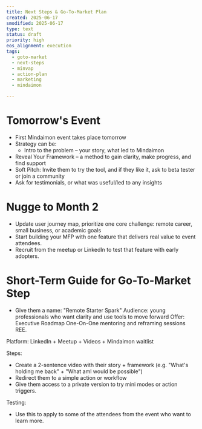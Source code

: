 ```yaml
---
title: Next Steps & Go-To-Market Plan
created: 2025-06-17
smodified: 2025-06-17
type: text
status: draft
priority: high
eos_alignment: execution
tags:
  - goto-market
  - next-steps
  - minvap
  - action-plan
  - marketing
  - mindaimon

---
```



# Tomorrow's Event

- First Mindaimon event takes place tomorrow
- Strategy can be:
  - Intro to the problem – your story, what led to Mindaimon
- Reveal Your Framework – a method to gain clarity, make progress, and find support
- Soft Pitch: Invite them to try the tool, and if they like it, ask to beta tester or join a community
- Ask for testimonials, or what was useful/led to any insights


# Nugge to Month 2

- Update user journey map, prioritize one core challenge: remote career, small business, or academic goals
- Start building your MFP with one feature that delivers real value to event attendees.
- Recruit from the meetup or LinkedIn to test that feature with early adopters.


# Short-Term Guide for Go-To-Market Step

- Give them a name: "Remote Starter Spark"
Audience: young professionals who want clarity and use tools to move forward
Offer: Executive Roadmap One-On-One mentoring and reframing sessions REE.

Platform: LinkedIn + Meetup + Videos + Mindaimon waitlist

Steps:
- Create a 2-sentence video with their story + framework (e.g. "What's holding me back" + "What aml would be possible")
- Redirect them to a simple action or workflow
- Give them access to a private version to try mini modes or action triggers.

Testing:

- Use this to apply to some of the attendees from the event who want to learn more.
